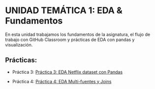 
# UNIDAD TEMÁTICA 1: EDA & Fundamentos

En esta unidad trabajamos los fundamentos de la asignatura, el flujo de trabajo con GitHub Classroom y prácticas de EDA con pandas y visualización.

## Prácticas: 

- Práctica 3:  [Práctica 3: EDA Netflix dataset con Pandas](01-Practica_3.md)

- Práctica 4: [Práctica 4: EDA Multi-fuentes y Joins](01-Practica_4.md)
